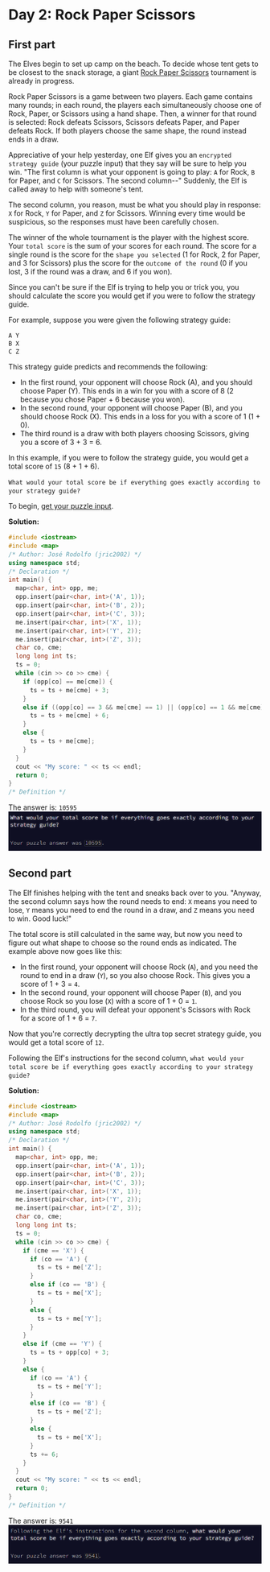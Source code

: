 # Day 2: Rock Paper Scissors
## First part
The Elves begin to set up camp on the beach. To decide whose tent gets to be closest to the snack storage, a giant [Rock Paper Scissors](https://en.wikipedia.org/wiki/Rock_paper_scissors) tournament is already in progress.

Rock Paper Scissors is a game between two players. Each game contains many rounds; in each round, the players each simultaneously choose one of Rock, Paper, or Scissors using a hand shape. Then, a winner for that round is selected: Rock defeats Scissors, Scissors defeats Paper, and Paper defeats Rock. If both players choose the same shape, the round instead ends in a draw.

Appreciative of your help yesterday, one Elf gives you an `encrypted strategy guide` (your puzzle input) that they say will be sure to help you win. "The first column is what your opponent is going to play: `A` for Rock, `B` for Paper, and `C` for Scissors. The second column--" Suddenly, the Elf is called away to help with someone's tent.

The second column, you reason, must be what you should play in response: `X` for Rock, `Y` for Paper, and `Z` for Scissors. Winning every time would be suspicious, so the responses must have been carefully chosen.

The winner of the whole tournament is the player with the highest score. Your `total score` is the sum of your scores for each round. The score for a single round is the score for the `shape you selected` (1 for Rock, 2 for Paper, and 3 for Scissors) plus the score for the `outcome of the round` (0 if you lost, 3 if the round was a draw, and 6 if you won).

Since you can't be sure if the Elf is trying to help you or trick you, you should calculate the score you would get if you were to follow the strategy guide.

For example, suppose you were given the following strategy guide:
```
A Y
B X
C Z
```

This strategy guide predicts and recommends the following:

- In the first round, your opponent will choose Rock (A), and you should choose Paper (Y). This ends in a win for you with a score of 8 (2 because you chose Paper + 6 because you won).
- In the second round, your opponent will choose Paper (B), and you should choose Rock (X). This ends in a loss for you with a score of 1 (1 + 0).
- The third round is a draw with both players choosing Scissors, giving you a score of 3 + 3 = 6.

In this example, if you were to follow the strategy guide, you would get a total score of `15` (8 + 1 + 6).

`What would your total score be if everything goes exactly according to your strategy guide?`

To begin, [get your puzzle input](./input.txt).

**Solution:**
```cpp
#include <iostream>
#include <map>
/* Author: José Rodolfo (jric2002) */
using namespace std;
/* Declaration */
int main() {
  map<char, int> opp, me;
  opp.insert(pair<char, int>('A', 1));
  opp.insert(pair<char, int>('B', 2));
  opp.insert(pair<char, int>('C', 3));
  me.insert(pair<char, int>('X', 1));
  me.insert(pair<char, int>('Y', 2));
  me.insert(pair<char, int>('Z', 3));
  char co, cme;
  long long int ts;
  ts = 0;
  while (cin >> co >> cme) {
    if (opp[co] == me[cme]) {
      ts = ts + me[cme] + 3;
    }
    else if ((opp[co] == 3 && me[cme] == 1) || (opp[co] == 1 && me[cme] == 2) || (opp[co] == 2 && me[cme] == 3)) {
      ts = ts + me[cme] + 6;
    }
    else {
      ts = ts + me[cme];
    }
  }
  cout << "My score: " << ts << endl;
  return 0;
}
/* Definition */
```

The answer is: `10595`  
![Rock Paper Scissors - Answer of the first part](./rock-paper-scissors-answer-of-the-first-part.png)

## Second part
The Elf finishes helping with the tent and sneaks back over to you. "Anyway, the second column says how the round needs to end: `X` means you need to lose, `Y` means you need to end the round in a draw, and `Z` means you need to win. Good luck!"

The total score is still calculated in the same way, but now you need to figure out what shape to choose so the round ends as indicated. The example above now goes like this:

- In the first round, your opponent will choose Rock (`A`), and you need the round to end in a draw (`Y`), so you also choose Rock. This gives you a score of 1 + 3 = `4`.
- In the second round, your opponent will choose Paper (`B`), and you choose Rock so you lose (`X`) with a score of 1 + 0 = `1`.
- In the third round, you will defeat your opponent's Scissors with Rock for a score of 1 + 6 = `7`.

Now that you're correctly decrypting the ultra top secret strategy guide, you would get a total score of `12`.

Following the Elf's instructions for the second column, `what would your total score be if everything goes exactly according to your strategy guide?`

**Solution:**
```cpp
#include <iostream>
#include <map>
/* Author: José Rodolfo (jric2002) */
using namespace std;
/* Declaration */
int main() {
  map<char, int> opp, me;
  opp.insert(pair<char, int>('A', 1));
  opp.insert(pair<char, int>('B', 2));
  opp.insert(pair<char, int>('C', 3));
  me.insert(pair<char, int>('X', 1));
  me.insert(pair<char, int>('Y', 2));
  me.insert(pair<char, int>('Z', 3));
  char co, cme;
  long long int ts;
  ts = 0;
  while (cin >> co >> cme) {
    if (cme == 'X') {
      if (co == 'A') {
        ts = ts + me['Z'];
      }
      else if (co == 'B') {
        ts = ts + me['X'];
      }
      else {
        ts = ts + me['Y'];
      }
    }
    else if (cme == 'Y') {
      ts = ts + opp[co] + 3;
    }
    else {
      if (co == 'A') {
        ts = ts + me['Y'];
      }
      else if (co == 'B') {
        ts = ts + me['Z'];
      }
      else {
        ts = ts + me['X'];
      }
      ts += 6;
    }
  }
  cout << "My score: " << ts << endl;
  return 0;
}
/* Definition */
```

The answer is: `9541`  
![Rock Paper Scissors - Answer of the second part](./rock-paper-scissors-answer-of-the-second-part.png)